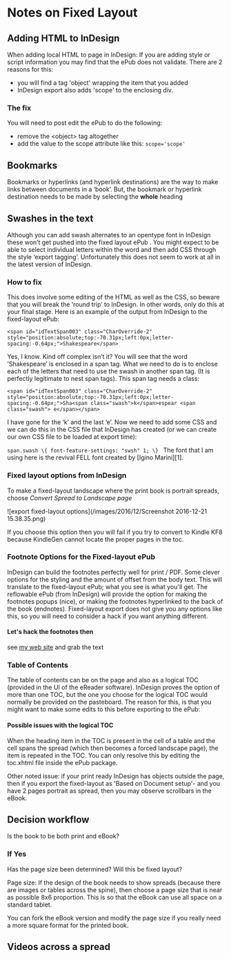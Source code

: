 # Notes on Fixed Layout
## Adding HTML to InDesign
When adding local HTML to page in InDesign:
If you are adding style or script information you may find that the ePub does not validate. There are 2 reasons for this:
- you will find a tag 'object' wrapping the item that you added
- InDesign export also adds 'scope' to the enclosing div.
### The fix
You will need to post edit the ePub to do the following:
- remove the \<object\> tag altogether
- add the value to the scope attribute like this:
	`scope='scope'`
## Bookmarks
Bookmarks or hyperlinks (and hyperlink destinations) are the way to make links between documents in a ‘book’. But, the bookmark or hyperlink destination needs to be made by selecting the **whole** heading
## Swashes in the text
Although you can add swash alternates to an opentype font in InDesign these won’t get pushed into the fixed layout ePub . You might expect to be able to select individual letters within the word and then add CSS through the style ‘export tagging’. Unfortunately this does not seem to work at all in the latest version of InDesign.
### How to fix
This does involve some editing of the HTML as well as the CSS, so beware that you will break the ‘round trip’ to InDesign. In other words, only do this at your final stage.
Here is an example of the output from InDesign to the fixed-layout ePub:

`<span id="idTextSpan003" class="CharOverride-2" style="position:absolute;top:-70.31px;left:0px;letter-spacing:-0.64px;">Shakespeare</span>`

Yes, I know. Kind off complex isn’t it?
You will see that the word ’Shakespeare’ is enclosed in a span tag.
What we need to do is to enclose each of the letters that need to use the swash in another span tag. (It is perfectly legitimate to nest span tags). This span tag needs a class:

`<span id="idTextSpan003" class="CharOverride-2" style="position:absolute;top:-70.31px;left:0px;letter-spacing:-0.64px;">Sha<span class="swash">k</span>espear <span class="swash"> e</span></span>`

I have gone for the ‘k’ and the last ‘e’.
Now we need to add some CSS and we can do this in the CSS file that InDesign has created (or we can create our own CSS file to be loaded at export time):

`span.swash \{
font-feature-settings: "swsh" 1;
\}
`
The font that I am using here is the revival FELL font created by [Igino Marini][1].

### Fixed layout options from InDesign
To make a fixed-layout landscape where the print book is portrait spreads, choose _Convert Spread to Landscape page_

![export fixed-layout options](/images/2016/12/Screenshot 2016-12-21 15.38.35.png)

If you choose this option then you will fail if you try to convert to Kindle KF8 because KindleGen cannot locate the proper pages in the toc.

### Footnote Options for the Fixed-layout ePub
InDesign can build the footnotes perfectly well for print / PDF. Some clever options for the styling and the amount of offset from the body text. This will translate to the fixed-layout ePub; what you see is what you'll get. The reflowable ePub (from InDesign) will provide the option for making the footnotes popups (nice), or making the footnotes hyperlinked to the back of the book (endnotes). Fixed-layout export does not give you any options like this, so you will need to consider a hack if you want anything different.

#### Let's hack the footnotes then
see [my web site](http://www.pagetoscreen.net/journal/item/footnotes_in_the_fixed_layout_epub) and grab the text

### Table of Contents
The table of contents can be on the page and also as a logical TOC (provided in the UI of the eReader software). InDesign proves the option of more than one TOC, but the one you choose for the logical TOC would normally be provided on the pasteboard. The reason for this, is that you might want to make some edits to this before exporting to the ePub:
#### Possible issues with the logical TOC
When the heading item in the TOC is present in the cell of a table and the cell spans the spread (which then becomes a forced landscape page), the item is repeated in the TOC. You can only resolve this by editing the toc.xhtml file inside the ePub package.

Other noted issue: if your print ready InDesign has objects outside the page, then if you export the fixed-layout as 'Based on Document setup'-  and you have 2 pages portrait as spread, then you may observe scrollbars in the eBook.

## Decision workflow

Is the book to be both print and eBook?

### If Yes
Has the page size been determined?
Will this be fixed layout?

Page size:
If the design of the book needs to show spreads (because there are images or tables across the spine), then choose a page size that is near as possible 8x6 proportion. This is so that the eBook can use all space on a standard tablet.

You can fork the eBook version and modify the page size if you really need a more square format for the printed book.

## Videos across a spread

